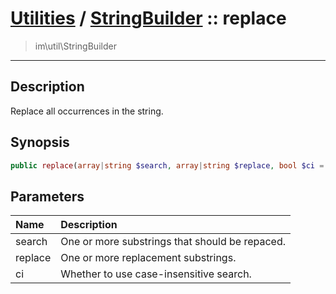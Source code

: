 # [Utilities](util.md) / [StringBuilder](util-StringBuilder.md) :: replace
 > im\util\StringBuilder
____

## Description
Replace all occurrences in the string.

## Synopsis
```php
public replace(array|string $search, array|string $replace, bool $ci = FALSE): void
```

## Parameters
| Name | Description |
| :--- | :---------- |
| search | One or more substrings that should be repaced. |
| replace | One or more replacement substrings. |
| ci | Whether to use case-insensitive search. |
